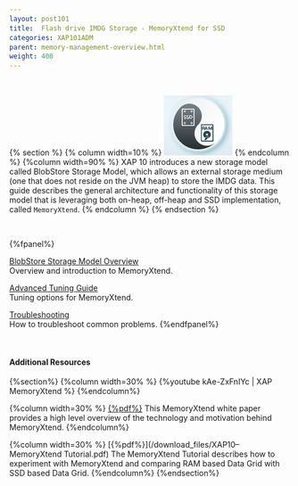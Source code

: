 ```yaml
---
layout: post101
title:  Flash drive IMDG Storage - MemoryXtend for SSD
categories: XAP101ADM
parent: memory-management-overview.html
weight: 400
---
```


<br>

{% section %}
{% column  width=10% %}
![flash-imdg.png](/attachment_files/subject/flash-imdg.png)
{% endcolumn %}
{%column width=90% %}
XAP 10 introduces a new storage model called BlobStore Storage Model, which allows an external storage medium (one that does not reside on the JVM heap) to store the IMDG data. This guide describes the general architecture and functionality of this storage model that is leveraging both on-heap, off-heap and SSD implementation, called `MemoryXtend`.
{% endcolumn %}
{% endsection %}

<br>

{%fpanel%}

[BlobStore Storage Model Overview](./blobstore-cache-policy.html)<br>
Overview and introduction to MemoryXtend.

[Advanced Tuning Guide](./blobstore-tuning-guide.html)<br>
Tuning options for MemoryXtend.

[Troubleshooting](./blobstore-trouble-shooting.html)<br>
How to troubleshoot common problems.
{%endfpanel%}

<br>

#### Additional Resources

{%section%}
{%column width=30%  %}
{%youtube kAe-ZxFnIYc | XAP MemoryXtend %}
{%endcolumn%}

{%column width=30%  %}
[{%pdf%}](/download_files/White-Paper-ssd-V2.pdf)
This MemoryXtend white paper provides a high level overview of the technology and motivation behind MemoryXtend.
{%endcolumn%}

{%column width=30%  %}
[{%pdf%}](/download_files/XAP10–MemoryXtend Tutorial.pdf)
The MemoryXtend Tutorial describes how to experiment with MemoryXtend and comparing RAM based Data Grid with SSD based Data Grid.
{%endcolumn%}
{%endsection%}

